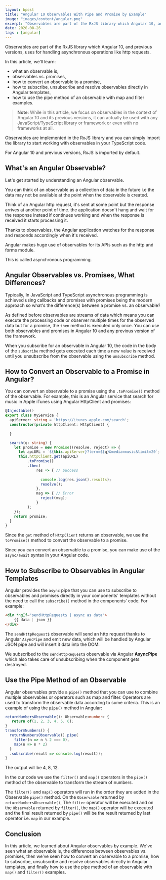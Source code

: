 ```yaml
---
layout: bpost
title: "Angular 10 Observables With Pipe and Promise by Example"
image: "images/content/angular.png"
excerpt: "Observables are part of the RxJS library which Angular 10, and previous versions, uses for handling asynchronous operations like http requests"
date: 2020-08-26
tags : [angular]
---
```


Observables are part of the RxJS library which Angular 10, and previous versions, uses for handling asynchronous operations like http requests.

In this article, we'll learn: 

- what an observable is, 
- observables vs. promises, 
- how to convert an observable to a promise,
- how to subscribe, unsubscribe and resolve observables directly in Angular templates,
- how to use the pipe method of an observable with map and filter examples.

>**Note**: While in this article, we focus on observables in the context of Angular 10 and its previous versions, it can actually be used with any JavaScript/TypeScript library or framework or even with no frameworks at all. 

Observables are implemented in the RxJS library and you can simply import the library to start working with observables in your TypeScript code.

For Angular 10 and previous versions, RxJS is imported by default.
  
## What's an Angular Observable?

Let's get started by understanding an Angular observable.

You can think of an observable as a collection of data in the future i.e the data may not be available at the point when the observable is created. 

Think of an Angular http request, it's sent at some point but the response arrives at another point of time. the application doesn't hang and wait for the response instead if continues working and when the response is received it starts processing it.

Thanks to observables, the Angular application watches for the response and responds accordingly when it's received.

Angular makes huge use of observables for its APIs such as the http and forms module.

This is called asynchronous programming.   

## Angular Observables vs. Promises, What Differences?

Typically, In JavaScript and TypeScript asynchronous programming is achieved using callbacks and promises with promises being the modern approach so what's the difference(s) between a promise vs. an observable?

As defined before observables are streams of data which means you can execute the processing code or observer multiple times for the observed data but for a promise, the `then` method is executed only once. You can use both observables and promises in Angular 10 and any previous version of the framework.

When you subscribe for an observable in Angular 10, the code in the body of the `subscribe` method gets executed each time a new value is received until you unsubscribe from the observable using the `unsubscribe` method. 
    
## How to Convert an Observable to a Promise in Angular?

You can convert an observable to a promise using the `.toPromise()` method of the observable. For example, this is an Angular service that search for music in Apple iTunes using Angular HttpClient and promises: 
 
```typescript
@Injectable()
export class MyService {
  apiServer: string = 'https://itunes.apple.com/search';
  constructor(private httpClient: HttpClient) {
   
  }

  search(q: string) {
    let promise = new Promise((resolve, reject) => {
      let apiURL = `${this.apiServer}?term=${q}&media=music&limit=20`;
      this.httpClient.get(apiURL)
          .toPromise()
          .then(
              res => { // Success
                
                console.log(res.json().results);
                resolve();
              },
              msg => { // Error
                reject(msg);
              }
          );
    });
    return promise;
  }
}
```

Since the `get` method of `HttpClient` returns an observable, we use the `toPromise()` method to convert the observable to a promise.

Since you can convert an observable to a promise, you can make use of the `async/await` syntax in your Angular code.
  
## How to Subscribe to Observables in Angular Templates

Angular provides the `async` pipe that you can use to subscribe to observables and promises directly in your components' templates without the need to call the `subscribe()` method in the components' code. For example:

```html
<div *ngIf="sendHttpRequest$ | async as data">
	{{ data | json }}
</div>
```

The `sendHttpRequest$` observable will send an http request  thanks to Angular `AsyncPipe` and emit new data, which will be handled by Angular  JSON pipe and will insert it data into the DOM.

We subscribed to the `sendHttpRequest$` observable via Angular **AsyncPipe** which also takes care of unsubscribing when the component gets destroyed.

## Use the Pipe Method of an Observable 

Angular observables provide a `pipe()` method that you can use to combine multiple observables or operators such as map and filter. Operators are used to transform the observable data according to some criteria. This is an example of using the `pipe()` method in Angular:


```ts
returnNumbersObservable(): Observable<number> {
   return of(1, 2, 3, 4, 5, 6);
}
transformNumbers() {
  returnNumbersObservable().pipe(
    filter(n => n % 2 === 0),
    map(n => n * 2)
  )
  .subscribe(result => console.log(result));
} 
```


The output will be 4, 8, 12.
  
In the our code we use the `filter()` and `map()` operators in the `pipe()` method of the observable to transform the stream of numbers. 

The `filter()` and `map()` operators will run in the order they are added in the Observable `pipe()` method. On the `Observable`  returned by `returnNumbersObservable()`, The `filter` operator will be executed and on the `Observable` returned by `filter()`,  the `map()` operator will be executed and the final result returned by `pipe()` will be the result returned by last operator i.e. `map` in our example.

## Conclusion

In this article, we learned about Angular observables by example. We've seen what an observable is,  the differences between observables vs. promises, then we've seen how to convert an observable to a promise, how to subscribe, unsubscribe and resolve observables directly in Angular templates, and finally how to use the pipe method of an observable with `map()` and `filter()` examples.

